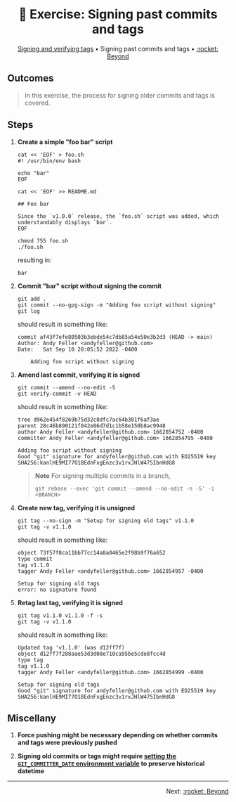 <h1 align="center">&#127890; Exercise: Signing past commits and tags</h1>

<p align="center">
  <a href="04-sign-verify-tags.md">Signing and verifying tags</a> •  
  Signing past commits and tags •  
  <a href="/README.md#rocket-beyond">:rocket: Beyond</a>
</p>

## Outcomes

> In this exercise, the process for signing older commits and tags is covered.

## Steps

1. **Create a simple "foo bar" script**

   ```shell
   cat << 'EOF' > foo.sh
   #! /usr/bin/env bash

   echo "bar"
   EOF

   cat << 'EOF' >> README.md

   ## Foo bar

   Since the `v1.0.0` release, the `foo.sh` script was added, which understandably displays `bar`.
   EOF

   chmod 755 foo.sh
   ./foo.sh
   ```

   resulting in:

   ```
   bar
   ```

1. **Commit "bar" script without signing the commit**

   ```shell
   git add .
   git commit --no-gpg-sign -m "Adding foo script without signing"
   git log
   ```

   should result in something like:

   ```shell
   commit af43f7efe80503b3ebde54c7db85a54e50e3b2d3 (HEAD -> main)
   Author: Andy Feller <andyfeller@github.com>
   Date:   Sat Sep 10 20:05:52 2022 -0400
   
       Adding foo script without signing
   ```

1. **Amend last commit, verifying it is signed**

   ```shell
   git commit --amend --no-edit -S
   git verify-commit -v HEAD
   ```

   should result in something like:

   ```shell
   tree d962e454f8269b75d32c8dfc7ac64b301f6af3ae
   parent 28c46b890121f042e86d7d1c1b58e150b8ac9948
   author Andy Feller <andyfeller@github.com> 1662854752 -0400
   committer Andy Feller <andyfeller@github.com> 1662854795 -0400
   
   Adding foo script without signing
   Good "git" signature for andyfeller@github.com with ED25519 key SHA256:kanlHE9MI77O18EdnFxgEnzc3v1rxJHlW475IbnHdG8
   ```

   > **Note**
   > For signing multiple commits in a branch,
   >
   > ```shell
   > git rebase --exec 'git commit --amend --no-edit -n -S' -i <BRANCH>
   > ```


1. **Create new tag, verifying it is unsigned**

   ```shell
   git tag --no-sign -m "Setup for signing old tags" v1.1.0
   git tag -v v1.1.0
   ```

   should result in something like:

   ```shell
   object 73f57f8ca11bb77cc14a8a0465e2f98b9f76a652
   type commit
   tag v1.1.0
   tagger Andy Feller <andyfeller@github.com> 1662854957 -0400
   
   Setup for signing old tags
   error: no signature found
   ```

1. **Retag last tag, verifying it is signed**

   ```shell
   git tag v1.1.0 v1.1.0 -f -s
   git tag -v v1.1.0
   ```

   should result in something like:

   ```shell
   Updated tag 'v1.1.0' (was d12ff7f)
   object d12ff7f288aae53d3d08e710ca95be5cde8fcc4d
   type tag
   tag v1.1.0
   tagger Andy Feller <andyfeller@github.com> 1662854999 -0400
   
   Setup for signing old tags
   Good "git" signature for andyfeller@github.com with ED25519 key SHA256:kanlHE9MI77O18EdnFxgEnzc3v1rxJHlW475IbnHdG8
   ```

## Miscellany

1. **Force pushing might be necessary depending on whether commits and tags were previously pushed** 

1. **Signing old commits or tags might require [setting the `GIT_COMMITTER_DATE` environment variable](https://git-scm.com/docs/git-commit/2.24.0#_date_formats) to preserve historical datetime**

<hr />
<p align="right">
  Next: <a href="/README.md#rocket-beyond">:rocket: Beyond</a>
</p>

